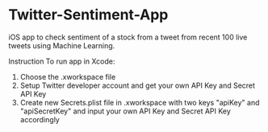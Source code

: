 # Twitter-Sentiment-App
iOS app to check sentiment of a stock from a tweet from recent 100 live tweets using Machine Learning.
 

Instruction To run app in Xcode:
1. Choose the .xworkspace file
2. Setup Twitter developer account and get your own API Key and Secret API Key
3. Create new Secrets.plist file in .xworkspace with two keys "apiKey" and "apiSecretKey" and input your own API Key and Secret API Key accordingly
    
